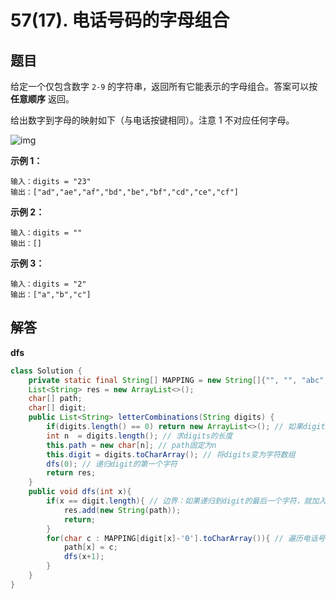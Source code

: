 # 57(17). 电话号码的字母组合

## 题目

给定一个仅包含数字 `2-9` 的字符串，返回所有它能表示的字母组合。答案可以按 **任意顺序** 返回。

给出数字到字母的映射如下（与电话按键相同）。注意 1 不对应任何字母。

![img](https://assets.leetcode-cn.com/aliyun-lc-upload/uploads/2021/11/09/200px-telephone-keypad2svg.png)

 

**示例 1：**

```
输入：digits = "23"
输出：["ad","ae","af","bd","be","bf","cd","ce","cf"]
```

**示例 2：**

```
输入：digits = ""
输出：[]
```

**示例 3：**

```
输入：digits = "2"
输出：["a","b","c"]
```

## 解答

**dfs**

```java
class Solution {
    private static final String[] MAPPING = new String[]{"", "", "abc", "def", "ghi", "jkl", "mno", "pqrs", "tuv", "wxyz"};
    List<String> res = new ArrayList<>();
    char[] path;
    char[] digit;
    public List<String> letterCombinations(String digits) {
        if(digits.length() == 0) return new ArrayList<>(); // 如果digits长度为0，就返回空数组
        int n  = digits.length(); // 求digits的长度
        this.path = new char[n]; // path固定为n
        this.digit = digits.toCharArray(); // 将digits变为字符数组
        dfs(0); // 递归digit的第一个字符
        return res;
    }
    public void dfs(int x){
        if(x == digit.length){ // 边界：如果递归到digit的最后一个字符，就加入结果集合
            res.add(new String(path));
            return;
        }
        for(char c : MAPPING[digit[x]-'0'].toCharArray()){ // 遍历电话号码MAPPING的每个字符
            path[x] = c;
            dfs(x+1);
        }
    }
}
```

